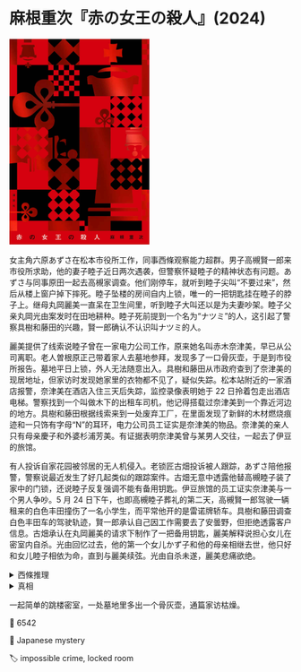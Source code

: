 # 麻根重次『赤の女王の殺人』(2024)

<img src=images/2024_cover.jpg width=250/>

女主角六原あずさ在松本市役所工作，同事西條观察能力超群。男子高槻賢一郎来市役所求助，他的妻子睦子近日两次遇袭，但警察怀疑睦子的精神状态有问题。あずさ与同事原田一起去高槻家调查。他们刚停车，就听到睦子尖叫“不要过来”，然后从楼上窗户掉下摔死。睦子坠楼的房间自内上锁，唯一的一把钥匙挂在睦子的脖子上。继母丸岡麗美一直呆在卫生间里，听到睦子大叫还以是为夫妻吵架。睦子父亲丸岡光由案发时在田地耕种。睦子死前提到一个名为“ナツミ”的人，这引起了警察具樹和藤田的兴趣，賢一郎确认不认识叫ナツミ的人。

麗美提供了线索说睦子曾在一家电力公司工作，原来她名叫赤木奈津美，早已从公司离职。老人曽根原正己带着家人去墓地参拜，发现多了一口骨灰壶，于是到市役所报告。墓地平日上锁，外人无法随意出入。具樹和藤田从市政府查到了奈津美的现居地址，但家访时发现她家里的衣物都不见了，疑似失踪。松本站附近的一家酒店报警，奈津美在酒店入住三天后失踪，监控录像表明她于 22 日拎着包走出酒店电梯。警察找到一个叫做木下的出租车司机，他记得搭载过奈津美到一个靠近河边的地方。具樹和藤田根据线索来到一处废弃工厂，在里面发现了新鲜的木材燃烧痕迹和一只饰有字母“N”的耳环，电力公司员工证实是奈津美的物品。奈津美的亲人只有母亲慶子和外婆杉浦芳美。有证据表明奈津美曾与某男人交往，一起去了伊豆的旅馆。

有人投诉自家花园被邻居的无人机侵入。老锁匠古畑投诉被人跟踪，あずさ陪他报警，警察说最近发生了好几起类似的跟踪案件。古畑无意中透露他替高槻睦子装了家中的门锁，还说睦子反复强调不能有备用钥匙。伊豆旅馆的员工证实奈津美与一个男人争吵。5 月 24 日下午，也即高槻睦子葬礼的第二天，高槻賢一郎驾驶一辆租来的白色丰田撞伤了一名小学生，而平常他开的是雷诺牌轿车。具樹和藤田调查白色丰田车的驾驶轨迹，賢一郎承认自己因工作需要去了安曇野，但拒绝透露客户信息。古畑承认在丸岡麗美的请求下制作了一把备用钥匙，麗美解释说担心女儿在密室内自杀。光由回忆过去，他的第一个女儿かず子和他的母亲相继去世，他只好和女儿睦子相依为命，直到与麗美续弦。光由自杀未遂，麗美悲痛欲绝。

<details><summary>西條推理</summary>
凶手是丸岡麗美，她等睦子打开窗户后，操纵无人机进入房间对睦子进行攻击，导致她从窗户掉下。
</details>

<details><summary>真相</summary>
賢一郎给睦子服下大量精神科药物，使她产生幻觉，以为自己被攻击，所以从窗口坠亡。賢一郎在工厂打死奈津美，利用漏洞搞到两份火葬许可证，把奈津美的遗体伪装成睦子的遗体火化，睦子的遗体则在另一处火葬场火化。賢一郎计划把多出来的骨灰撒掉，但在返回途中发生车祸，只好临时把骨灰壶藏在一处墓地。他事后回去取骨灰壶，却发现墓地上锁。他回忆起曾在墓地附近见到一名老人，以为是墓地管理员，于是跟踪类似相貌的老人，想要伺机偷取钥匙。
</details>

一起简单的跳楼密室，一处墓地里多出一个骨灰壶，通篇家访枯燥。

:link: 6542

:file_folder: Japanese mystery

:label: impossible crime, locked room
